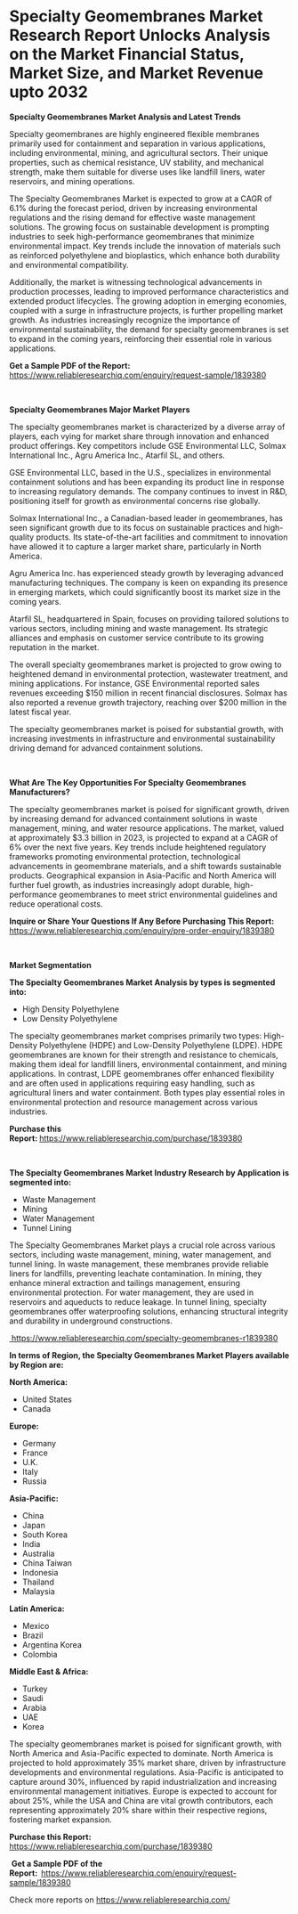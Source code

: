 <p><h1>Specialty Geomembranes Market Research Report Unlocks Analysis on the Market Financial Status, Market Size, and Market Revenue upto 2032</h1></p><p><strong>Specialty Geomembranes Market Analysis and Latest Trends</strong></p>
<p><p>Specialty geomembranes are highly engineered flexible membranes primarily used for containment and separation in various applications, including environmental, mining, and agricultural sectors. Their unique properties, such as chemical resistance, UV stability, and mechanical strength, make them suitable for diverse uses like landfill liners, water reservoirs, and mining operations.</p><p>The Specialty Geomembranes Market is expected to grow at a CAGR of 6.1% during the forecast period, driven by increasing environmental regulations and the rising demand for effective waste management solutions. The growing focus on sustainable development is prompting industries to seek high-performance geomembranes that minimize environmental impact. Key trends include the innovation of materials such as reinforced polyethylene and bioplastics, which enhance both durability and environmental compatibility.</p><p>Additionally, the market is witnessing technological advancements in production processes, leading to improved performance characteristics and extended product lifecycles. The growing adoption in emerging economies, coupled with a surge in infrastructure projects, is further propelling market growth. As industries increasingly recognize the importance of environmental sustainability, the demand for specialty geomembranes is set to expand in the coming years, reinforcing their essential role in various applications.</p></p>
<p><strong>Get a Sample PDF of the Report:&nbsp;</strong> <a href="https://www.reliableresearchiq.com/enquiry/request-sample/1839380?utm_campaign=2267&utm_medium=2&utm_source=Github&utm_content=ia&utm_term=03022025&utm_id=specialty-geomembranes">https://www.reliableresearchiq.com/enquiry/request-sample/1839380</a></p>
<p>&nbsp;</p>
<p><strong>Specialty Geomembranes Major Market Players</strong></p>
<p><p>The specialty geomembranes market is characterized by a diverse array of players, each vying for market share through innovation and enhanced product offerings. Key competitors include GSE Environmental LLC, Solmax International Inc., Agru America Inc., Atarfil SL, and others.</p><p>GSE Environmental LLC, based in the U.S., specializes in environmental containment solutions and has been expanding its product line in response to increasing regulatory demands. The company continues to invest in R&D, positioning itself for growth as environmental concerns rise globally.</p><p>Solmax International Inc., a Canadian-based leader in geomembranes, has seen significant growth due to its focus on sustainable practices and high-quality products. Its state-of-the-art facilities and commitment to innovation have allowed it to capture a larger market share, particularly in North America.</p><p>Agru America Inc. has experienced steady growth by leveraging advanced manufacturing techniques. The company is keen on expanding its presence in emerging markets, which could significantly boost its market size in the coming years.</p><p>Atarfil SL, headquartered in Spain, focuses on providing tailored solutions to various sectors, including mining and waste management. Its strategic alliances and emphasis on customer service contribute to its growing reputation in the market.</p><p>The overall specialty geomembranes market is projected to grow owing to heightened demand in environmental protection, wastewater treatment, and mining applications. For instance, GSE Environmental reported sales revenues exceeding $150 million in recent financial disclosures. Solmax has also reported a revenue growth trajectory, reaching over $200 million in the latest fiscal year.</p><p>The specialty geomembranes market is poised for substantial growth, with increasing investments in infrastructure and environmental sustainability driving demand for advanced containment solutions.</p></p>
<p>&nbsp;</p>
<p><strong>What Are The Key Opportunities For Specialty Geomembranes Manufacturers?</strong></p>
<p><p>The specialty geomembranes market is poised for significant growth, driven by increasing demand for advanced containment solutions in waste management, mining, and water resource applications. The market, valued at approximately $3.3 billion in 2023, is projected to expand at a CAGR of 6% over the next five years. Key trends include heightened regulatory frameworks promoting environmental protection, technological advancements in geomembrane materials, and a shift towards sustainable products. Geographical expansion in Asia-Pacific and North America will further fuel growth, as industries increasingly adopt durable, high-performance geomembranes to meet strict environmental guidelines and reduce operational costs.</p></p>
<p><strong>Inquire or Share Your Questions If Any Before Purchasing This Report:</strong> <a href="https://www.reliableresearchiq.com/enquiry/pre-order-enquiry/1839380?utm_campaign=2267&utm_medium=2&utm_source=Github&utm_content=ia&utm_term=03022025&utm_id=specialty-geomembranes">https://www.reliableresearchiq.com/enquiry/pre-order-enquiry/1839380</a></p>
<p>&nbsp;</p>
<p><strong>Market Segmentation</strong></p>
<p><strong>The Specialty Geomembranes Market Analysis by types is segmented into:</strong></p>
<p><ul><li>High Density Polyethylene</li><li>Low Density Polyethylene</li></ul></p>
<p><p>The specialty geomembranes market comprises primarily two types: High-Density Polyethylene (HDPE) and Low-Density Polyethylene (LDPE). HDPE geomembranes are known for their strength and resistance to chemicals, making them ideal for landfill liners, environmental containment, and mining applications. In contrast, LDPE geomembranes offer enhanced flexibility and are often used in applications requiring easy handling, such as agricultural liners and water containment. Both types play essential roles in environmental protection and resource management across various industries.</p></p>
<p><strong>Purchase this Report:&nbsp;</strong><a href="https://www.reliableresearchiq.com/purchase/1839380?utm_campaign=2267&utm_medium=2&utm_source=Github&utm_content=ia&utm_term=03022025&utm_id=specialty-geomembranes">https://www.reliableresearchiq.com/purchase/1839380</a></p>
<p>&nbsp;</p>
<p><strong>The Specialty Geomembranes Market Industry Research by Application is segmented into:</strong></p>
<p><ul><li>Waste Management</li><li>Mining</li><li>Water Management</li><li>Tunnel Lining</li></ul></p>
<p><p>The Specialty Geomembranes Market plays a crucial role across various sectors, including waste management, mining, water management, and tunnel lining. In waste management, these membranes provide reliable liners for landfills, preventing leachate contamination. In mining, they enhance mineral extraction and tailings management, ensuring environmental protection. For water management, they are used in reservoirs and aqueducts to reduce leakage. In tunnel lining, specialty geomembranes offer waterproofing solutions, enhancing structural integrity and durability in underground constructions.</p></p>
<p><a href="https://www.reliableresearchiq.com/specialty-geomembranes-r1839380?utm_campaign=2267&utm_medium=2&utm_source=Github&utm_content=ia&utm_term=03022025&utm_id=specialty-geomembranes">&nbsp;https://www.reliableresearchiq.com/specialty-geomembranes-r1839380</a></p>
<p><strong>In terms of Region, the Specialty Geomembranes Market Players available by Region are:</strong></p>
<p>
    <p> <strong> North America: </strong>
        <ul>
            <li>United States</li>
            <li>Canada</li>
        </ul>
        </p> 
    <p> <strong> Europe: </strong>
        <ul>
            <li>Germany</li>
            <li>France</li>
            <li>U.K.</li>
            <li>Italy</li>
            <li>Russia</li>
        </ul>
        </p> 
    <p> <strong> Asia-Pacific: </strong>
        <ul>
            <li>China</li>
            <li>Japan</li>
            <li>South Korea</li>
            <li>India</li>
            <li>Australia</li>
            <li>China Taiwan</li>
            <li>Indonesia</li>
            <li>Thailand</li>
            <li>Malaysia</li>
        </ul>
        </p> 
    <p> <strong> Latin America: </strong>
        <ul>
            <li>Mexico</li>
            <li>Brazil</li>
            <li>Argentina Korea</li>
            <li>Colombia</li>
        </ul>
        </p> 
    <p> <strong> Middle East & Africa: </strong>
        <ul>
            <li>Turkey</li>
            <li>Saudi</li>
            <li>Arabia</li>
            <li>UAE</li>
            <li>Korea</li>
        </ul>
    </p>
    </p>
<p><p>The specialty geomembranes market is poised for significant growth, with North America and Asia-Pacific expected to dominate. North America is projected to hold approximately 35% market share, driven by infrastructure developments and environmental regulations. Asia-Pacific is anticipated to capture around 30%, influenced by rapid industrialization and increasing environmental management initiatives. Europe is expected to account for about 25%, while the USA and China are vital growth contributors, each representing approximately 20% share within their respective regions, fostering market expansion.</p></p>
<p><strong>Purchase this Report: </strong><a href="https://www.reliableresearchiq.com/purchase/1839380?utm_campaign=2267&utm_medium=2&utm_source=Github&utm_content=ia&utm_term=03022025&utm_id=specialty-geomembranes">https://www.reliableresearchiq.com/purchase/1839380</a></p>
<p>&nbsp;<strong>Get a Sample PDF of the Report:&nbsp;&nbsp;</strong><a href="https://www.reliableresearchiq.com/enquiry/request-sample/1839380?utm_campaign=2267&utm_medium=2&utm_source=Github&utm_content=ia&utm_term=03022025&utm_id=specialty-geomembranes">https://www.reliableresearchiq.com/enquiry/request-sample/1839380</a></p>
<p><strong></strong></p>
<p>Check more reports on <a href="https://www.reliableresearchiq.com/?utm_campaign=2267&utm_medium=2&utm_source=Github&utm_content=ia&utm_term=03022025&utm_id=specialty-geomembranes">https://www.reliableresearchiq.com/</a></p>
